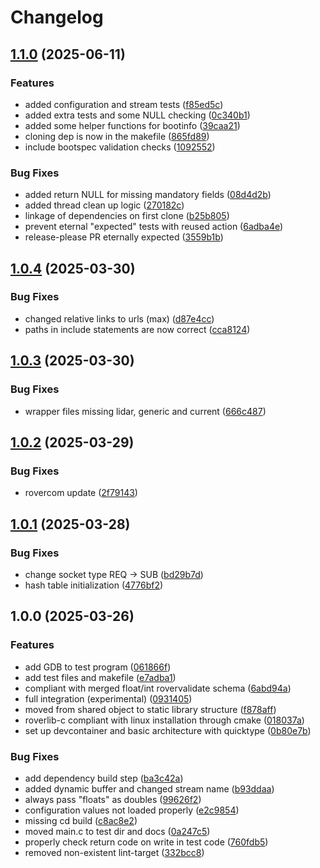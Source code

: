 # Changelog

## [1.1.0](https://github.com/VU-ASE/roverlib-c/compare/v1.0.4...v1.1.0) (2025-06-11)


### Features

* added configuration and stream tests ([f85ed5c](https://github.com/VU-ASE/roverlib-c/commit/f85ed5c3dfff70340c917a3af977825f8def1088))
* added extra tests and some NULL checking ([0c340b1](https://github.com/VU-ASE/roverlib-c/commit/0c340b1f45f158973262d1123b2a75e1727a9bc6))
* added some helper functions for bootinfo ([39caa21](https://github.com/VU-ASE/roverlib-c/commit/39caa2143e9d2285b4f605d45b8b737f6aff4175))
* cloning dep is now in the makefile ([865fd89](https://github.com/VU-ASE/roverlib-c/commit/865fd89744e38837b32d6040006ab34939f6d47b))
* include bootspec validation checks ([1092552](https://github.com/VU-ASE/roverlib-c/commit/10925523148c2a50c370e189ec6e4e874f17d605))


### Bug Fixes

* added return NULL for missing mandatory fields ([08d4d2b](https://github.com/VU-ASE/roverlib-c/commit/08d4d2b7d9cd66591d7ec6ba036fa6484d7f8079))
* added thread clean up logic ([270182c](https://github.com/VU-ASE/roverlib-c/commit/270182ca14ac6710a51ce14b6167fd6570cfce79))
* linkage of dependencies on first clone ([b25b805](https://github.com/VU-ASE/roverlib-c/commit/b25b8053aec7e9d1247a3b7dadd11662ae3e9104))
* prevent eternal "expected" tests with reused action ([6adba4e](https://github.com/VU-ASE/roverlib-c/commit/6adba4e7420d7af1f16fb16a0abeb344ef0d85c9))
* release-please PR eternally expected ([3559b1b](https://github.com/VU-ASE/roverlib-c/commit/3559b1bb75c531ea10669b73e6550f1b1927cd5b))

## [1.0.4](https://github.com/VU-ASE/roverlib-c/compare/v1.0.3...v1.0.4) (2025-03-30)


### Bug Fixes

* changed relative links to urls (max) ([d87e4cc](https://github.com/VU-ASE/roverlib-c/commit/d87e4cc523c86924a63b2cf242caede9ffe0dcf3))
* paths in include statements are now correct ([cca8124](https://github.com/VU-ASE/roverlib-c/commit/cca8124326b4f011780baccce8f06232e4539a39))

## [1.0.3](https://github.com/VU-ASE/roverlib-c/compare/v1.0.2...v1.0.3) (2025-03-30)


### Bug Fixes

* wrapper files missing lidar, generic and current ([666c487](https://github.com/VU-ASE/roverlib-c/commit/666c4877c52d7e82631c477fe0a47e4e860ac2d4))

## [1.0.2](https://github.com/VU-ASE/roverlib-c/compare/v1.0.1...v1.0.2) (2025-03-29)


### Bug Fixes

* rovercom update ([2f79143](https://github.com/VU-ASE/roverlib-c/commit/2f79143eac364159327182a58de09a7762eda0b8))

## [1.0.1](https://github.com/VU-ASE/roverlib-c/compare/v1.0.0...v1.0.1) (2025-03-28)


### Bug Fixes

* change socket type REQ -&gt; SUB ([bd29b7d](https://github.com/VU-ASE/roverlib-c/commit/bd29b7de0c9ac0ca4cbe49823efbb6e9cc846ae1))
* hash table initialization ([4776bf2](https://github.com/VU-ASE/roverlib-c/commit/4776bf23c372a1549f213c91a2543cc1b8513363))

## 1.0.0 (2025-03-26)


### Features

* add GDB to test program ([061866f](https://github.com/VU-ASE/roverlib-c/commit/061866f725c83de324ad1c5c6d5f7a7fd8d9252b))
* add test files and makefile ([e7adba1](https://github.com/VU-ASE/roverlib-c/commit/e7adba115afdc1adcc84852021ceefee892a48ee))
* compliant with merged float/int rovervalidate schema ([6abd94a](https://github.com/VU-ASE/roverlib-c/commit/6abd94a39f951d7b043fa1aeae0366adc2c1b16c))
* full integration (experimental) ([0931405](https://github.com/VU-ASE/roverlib-c/commit/0931405028871fc8ae50632e499d7ea46b48b5d7))
* moved from shared object to static library structure ([f878aff](https://github.com/VU-ASE/roverlib-c/commit/f878affc0b3aa6d88da588ee55b74acf6fa33625))
* roverlib-c compliant with linux installation through cmake ([018037a](https://github.com/VU-ASE/roverlib-c/commit/018037aabce6c52ab7c86362036dcca9ccddb951))
* set up devcontainer and basic architecture with quicktype ([0b80e7b](https://github.com/VU-ASE/roverlib-c/commit/0b80e7bee0e5e24fc1761852571eec8b6719ed12))


### Bug Fixes

* add dependency build step ([ba3c42a](https://github.com/VU-ASE/roverlib-c/commit/ba3c42a56b2b8b93d6bea34e4e3466fc1e613282))
* added dynamic buffer and changed stream name ([b93ddaa](https://github.com/VU-ASE/roverlib-c/commit/b93ddaa985ea77052a7b15408b92d9e5a0446b77))
* always pass "floats" as doubles ([99626f2](https://github.com/VU-ASE/roverlib-c/commit/99626f2717463b3e9985af2b0d25d7f26b47b472))
* configuration values not loaded properly ([e2c9854](https://github.com/VU-ASE/roverlib-c/commit/e2c985449288ba3e656c37a0b5073f2061510621))
* missing cd build ([c8ac8e2](https://github.com/VU-ASE/roverlib-c/commit/c8ac8e2f37540c976453fb933c26caae1e182181))
* moved main.c to test dir and docs ([0a247c5](https://github.com/VU-ASE/roverlib-c/commit/0a247c5a07befdf023f1a3d113716e2b023f90ef))
* properly check return code on write in test code ([760fdb5](https://github.com/VU-ASE/roverlib-c/commit/760fdb5b099bd38cc7dfcc9e712c8a955c6da8ea))
* removed non-existent lint-target ([332bcc8](https://github.com/VU-ASE/roverlib-c/commit/332bcc8fbf9db2dc65b2d18996f277d289c53956))
